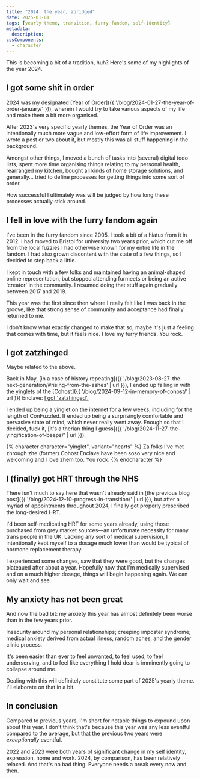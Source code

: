 ```yaml
---
title: "2024: the year, abridged"
date: 2025-01-01
tags: [yearly theme, transition, furry fandom, self-identity]
metadata:
  description:
cssComponents:
  - character
---
```


This is becoming a bit of a tradition, huh? Here's some of my highlights of the year 2024.

## I got some shit in order

2024 was my designated [Year of Order]({{ '/blog/2024-01-27-the-year-of-order-january/' }}), wherein I would try to take various aspects of my life and make them a bit more organised.

After 2023's very specific yearly themes, the Year of Order was an intentionally much more vague and low-effort form of life improvement. I wrote a post or two about it, but mostly this was all stuff happening in the background.

Amongst other things, I moved a bunch of tasks into (several) digital todo lists, spent more time organising things relating to my personal health, rearranged my kitchen, bought all kinds of home storage solutions, and generally... tried to define processes for getting things into some sort of order.

How successful I ultimately was will be judged by how long these processes actually stick around.

## I fell in love with the furry fandom again

I've been in the furry fandom since 2005. I took a bit of a hiatus from it in 2012. I had moved to Bristol for university two years prior, which cut me off from the local fuzzies I had otherwise known for my entire life in the fandom. I had also grown discontent with the state of a few things, so I decided to step back a little.

I kept in touch with a few folks and maintained having an animal-shaped online representation, but stopped attending furmeets or being an active 'creator' in the community. I resumed doing that stuff again gradually between 2017 and 2019.

This year was the first since then where I really felt like I was back in the groove, like that strong sense of community and acceptance had finally returned to me.

I don't know what exactly changed to make that so, maybe it's just a feeling that comes with time, but it feels nice. I love my furry friends. You rock.

## I got zatzhinged

Maybe related to the above.

Back in May, [in a case of history repeating]({{ '/blog/2023-08-27-the-next-generation/#rising-from-the-ashes' | url }}), I ended up falling in with the yinglets of the [Cohost]({{ '/blog/2024-09-12-in-memory-of-cohost/' | url }}) Enclave: [I got 'zatzhinged'.](https://cohost.org/batbeeps/post/6049889-div-style-font-fam)

I ended up being a yinglet on the internet for a few weeks, including for the length of ConFuzzled. It ended up being a surprisingly comfortable and pervasive state of mind, which never really went away. Enough so that I decided, fuck it, [it's a therian thing I guess]({{ '/blog/2024-11-27-the-yingification-of-beeps/' | url }}).

{% character character="yinglet", variant="hearts" %}
Za folks I've met zhrough zhe (former) Cohost Enclave have been soso very nice and welcoming and I love zhem too. You rock.
{% endcharacter %}

## I (finally) got HRT through the NHS

There isn't much to say here that wasn't already said in [the previous blog post]({{ '/blog/2024-12-10-progress-in-transition/' | url }}), but after a myriad of appointments throughout 2024, I finally got properly prescribed the long-desired HRT.

I'd been self-medicating HRT for some years already, using those purchased from grey market sources—an unfortunate necessity for many trans people in the UK. Lacking any sort of medical supervision, I intentionally kept myself to a dosage much lower than would be typical of hormone replacement therapy.

I experienced some changes, saw that they were good, but the changes plateaued after about a year. Hopefully now that I'm medically supervised and on a much higher dosage, things will begin happening again. We can only wait and see.

## My anxiety has not been great

And now the bad bit: my anxiety this year has almost definitely been worse than in the few years prior.

Insecurity around my personal relationships; creeping imposter syndrome; medical anxiety derived from actual illness, random aches, and the gender clinic process.

It's been easier than ever to feel unwanted, to feel used, to feel underserving, and to feel like everything I hold dear is imminently going to collapse around me.

Dealing with this will definitely constitute some part of 2025's yearly theme. I'll elaborate on that in a bit.

## In conclusion

Compared to previous years, I'm short for notable things to expound upon about this year. I don't think that's because this year was any less eventful compared to the average, but that the previous two years were _exceptionally_ eventful.

2022 and 2023 were both years of significant change in my self identity, expression, home and work. 2024, by comparison, has been relatively relaxed. And that's no bad thing. Everyone needs a break every now and then.
